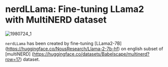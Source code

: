 # nerdLLama: Fine-tuning LLama2 with MultiNERD dataset

![1980724_1](https://github.com/naserahmadi/nerdLLama/assets/45039751/0dcae54b-eb72-438a-a85f-1ba8639c9782)

`nerdLLama` has been created by fine-tuning [LLama2-7B] (https://huggingface.co/NousResearch/Llama-2-7b-hf) on english subset of [multiNERD] (https://huggingface.co/datasets/Babelscape/multinerd?row=17) dataset.  

